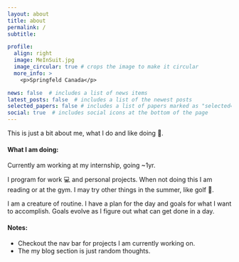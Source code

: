 ```yaml
---
layout: about
title: about
permalink: /
subtitle: 

profile:
  align: right
  image: MeInSuit.jpg
  image_circular: true # crops the image to make it circular
  more_info: >
    <p>Springfeld Canada</p>

news: false  # includes a list of news items
latest_posts: false  # includes a list of the newest posts
selected_papers: false # includes a list of papers marked as "selected={true}"
social: true  # includes social icons at the bottom of the page
---
```


This is just a bit about me, what I do and like doing 🧐.

#### What I am doing:

Currently am working at my internship, going ~1yr.

I program for work 💻 and personal projects. When not doing this I am reading or at the gym. I may try other things in the summer, like golf 💭.


I am a creature of routine. I have a plan for the day and goals for what I want to accomplish. Goals evolve as I figure out what can get done in a day.

#### Notes:

* Checkout the nav bar for projects I am currently working on. 
* The my blog section is just random thoughts. 




